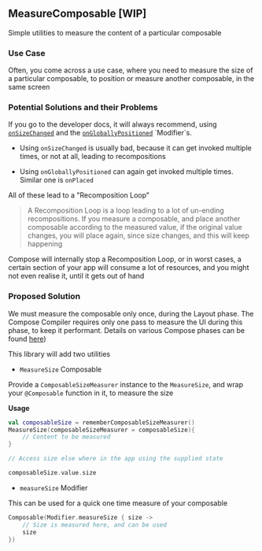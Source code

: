 ## MeasureComposable [WIP]

Simple utilities to measure the content of a particular composable


### Use Case

Often, you come across a use case, where you need to measure the size of a particular composable,
to position or measure another composable, in the same screen

### Potential Solutions and their Problems

If you go to the developer docs, it will always recommend, using [`onSizeChanged`](https://developer.android.com/reference/kotlin/androidx/compose/ui/Modifier#(androidx.compose.ui.Modifier).onSizeChanged(kotlin.Function1))
and the [`onGloballyPositioned`](https://developer.android.com/reference/kotlin/androidx/compose/ui/Modifier#(androidx.compose.ui.Modifier).onGloballyPositioned(kotlin.Function1)) `Modifier`s.

- Using `onSizeChanged` is usually bad, because it can get invoked multiple times, or not at all, leading to recompositions

- Using `onGloballyPositioned` can again get invoked multiple times. Similar one is `onPlaced`

All of these lead to a "Recomposition Loop"

> A Recomposition Loop is a loop leading to a lot of un-ending recompositions. If you measure a composable, and place another composable according to the measured value, if the original value changes, you will place again, since size changes, and this will keep happening

Compose will internally stop a Recomposition Loop, or in worst cases, a certain section of your app will consume a lot of resources, and you might not even realise it, until it gets out of hand


### Proposed Solution

We must measure the composable only once, during the Layout phase. The Compose Compiler requires only one pass to measure the UI
during this phase, to keep it performant. Details on various Compose phases can be found [here](https://developer.android.com/develop/ui/compose/phases))


This library will add two utilities

- `MeasureSize` Composable

Provide a `ComposableSizeMeasurer` instance to the `MeasureSize`,
and wrap your `@Composable` function in it, to measure the size

**Usage**

```kotlin
val composableSize = rememberComposableSizeMeasurer()
MeasureSize(composableSizeMeasurer = composableSize){
    // Content to be measured
}

// Access size else where in the app using the supplied state

composableSize.value.size
```


- `measureSize` Modifier

This can be used for a quick one time measure of your composable

```kotlin
Composable(Modifier.measureSize { size ->
    // Size is measured here, and can be used
    size
})
```
